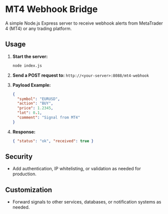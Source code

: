 # MT4 Webhook Bridge

A simple Node.js Express server to receive webhook alerts from MetaTrader 4 (MT4) or any trading platform.

## Usage

1. **Start the server:**
   ```sh
   node index.js
   ```
2. **Send a POST request to:**
   `http://<your-server>:8088/mt4-webhook`

3. **Payload Example:**
   ```json
   {
     "symbol": "EURUSD",
     "action": "BUY",
     "price": 1.2345,
     "lot": 0.1,
     "comment": "Signal from MT4"
   }
   ```

4. **Response:**
   ```json
   { "status": "ok", "received": true }
   ```

## Security
- Add authentication, IP whitelisting, or validation as needed for production.

## Customization
- Forward signals to other services, databases, or notification systems as needed.
